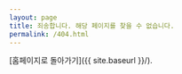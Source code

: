 ```yaml
---
layout: page
title: 죄송합니다. 해당 페이지를 찾을 수 없습니다.
permalink: /404.html
---
```


[홈페이지로 돌아가기]({{ site.baseurl }}/).

<!-- Sorry, we can't find that page that you're looking for. You can try again by going -->
<!-- [back to the homepage]({{ site.baseurl }}/). -->
<!-- [<img src="{{ site.baseurl }}/images/404.jpg" alt="Constructocat by https://github.com/jasoncostello" style="width: 400px;"/>]({{ site.baseurl }}/) -->
